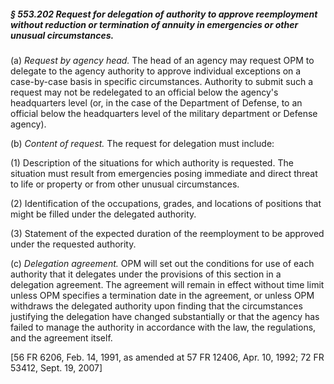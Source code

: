 ##### § 553.202 Request for delegation of authority to approve reemployment without reduction or termination of annuity in emergencies or other unusual circumstances. #####

(a) *Request by agency head.* The head of an agency may request OPM to delegate to the agency authority to approve individual exceptions on a case-by-case basis in specific circumstances. Authority to submit such a request may not be redelegated to an official below the agency's headquarters level (or, in the case of the Department of Defense, to an official below the headquarters level of the military department or Defense agency).

(b) *Content of request.* The request for delegation must include:

(1) Description of the situations for which authority is requested. The situation must result from emergencies posing immediate and direct threat to life or property or from other unusual circumstances.

(2) Identification of the occupations, grades, and locations of positions that might be filled under the delegated authority.

(3) Statement of the expected duration of the reemployment to be approved under the requested authority.

(c) *Delegation agreement.* OPM will set out the conditions for use of each authority that it delegates under the provisions of this section in a delegation agreement. The agreement will remain in effect without time limit unless OPM specifies a termination date in the agreement, or unless OPM withdraws the delegated authority upon finding that the circumstances justifying the delegation have changed substantially or that the agency has failed to manage the authority in accordance with the law, the regulations, and the agreement itself.

[56 FR 6206, Feb. 14, 1991, as amended at 57 FR 12406, Apr. 10, 1992; 72 FR 53412, Sept. 19, 2007]